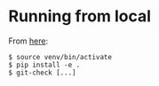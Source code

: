 # Running from local

From [here](https://click.palletsprojects.com/en/8.1.x/setuptools/#testing-the-script):

```
$ source venv/bin/activate
$ pip install -e .
$ git-check [...]
```

